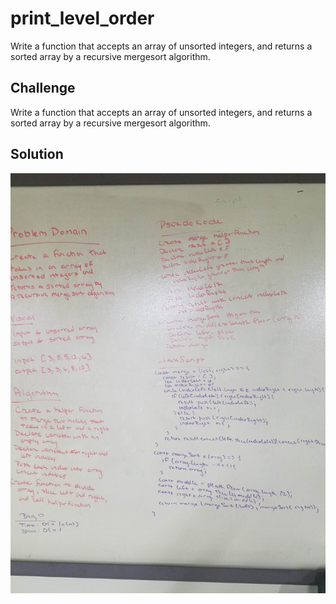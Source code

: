 # print_level_order
Write a function that accepts an array of unsorted integers, and returns a sorted array by a recursive mergesort algorithm.

## Challenge
Write a function that accepts an array of unsorted integers, and returns a sorted array by a recursive mergesort algorithm.

## Solution
![mergesort](./assets/mergesort.jpg)